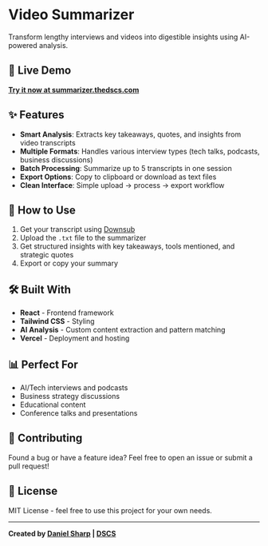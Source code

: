 # Video Summarizer

Transform lengthy interviews and videos into digestible insights using AI-powered analysis.

## 🚀 Live Demo

**[Try it now at summarizer.thedscs.com](https://summarizer.thedscs.com/)**

## ✨ Features

- **Smart Analysis**: Extracts key takeaways, quotes, and insights from video transcripts
- **Multiple Formats**: Handles various interview types (tech talks, podcasts, business discussions)
- **Batch Processing**: Summarize up to 5 transcripts in one session
- **Export Options**: Copy to clipboard or download as text files
- **Clean Interface**: Simple upload → process → export workflow

## 🔧 How to Use

1. Get your transcript using [Downsub](https://downsub.com)
2. Upload the `.txt` file to the summarizer
3. Get structured insights with key takeaways, tools mentioned, and strategic quotes
4. Export or copy your summary

## 🛠️ Built With

- **React** - Frontend framework
- **Tailwind CSS** - Styling
- **AI Analysis** - Custom content extraction and pattern matching
- **Vercel** - Deployment and hosting

## 📊 Perfect For

- AI/Tech interviews and podcasts
- Business strategy discussions  
- Educational content
- Conference talks and presentations

## 🤝 Contributing

Found a bug or have a feature idea? Feel free to open an issue or submit a pull request!

## 📝 License

MIT License - feel free to use this project for your own needs.

---

**Created by [Daniel Sharp](https://thedscs.com) | [DSCS](https://dscs.substack.com)**
